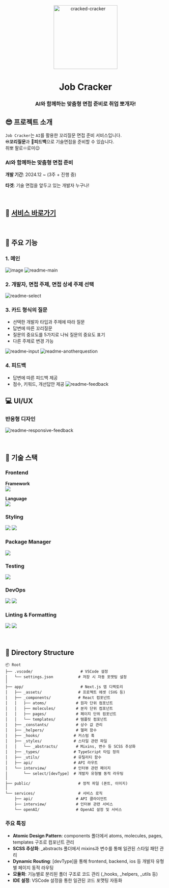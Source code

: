 <div align="center">
<img src="https://github.com/user-attachments/assets/09732a35-8018-4926-a66f-f9dfab724863" alt="cracked-cracker" width="200">

# Job Cracker

### AI와 함께하는 맞춤형 면접 준비로 **취**업 **뽀**개자!

</div>

## 😎 프로젝트 소개

`Job Cracker`는 `AI`를 활용한 꼬리질문 면접 준비 서비스입니다.  
**♾️꼬리질문**과 **💯피드백**으로 기술면접을 준비할 수 있습니다.  
취뽀 팔로♾️로미😉

### AI와 함께하는 맞춤형 면접 준비

**개발 기간**: 2024.12 ~ (3주 + 진행 중)

**타겟**: 기술 면접을 앞두고 있는 개발자 누구나!

<br/>

## 🔗 [서비스 바로가기](https://jobcracker.site/)

<br/>

## 📱 주요 기능

### 1. 메인

![image](https://github.com/user-attachments/assets/f0e45049-da4e-4a77-a9bc-3d2b1fe3ff43)
![readme-main](https://github.com/user-attachments/assets/3db63d30-b98b-4b5b-bf06-e964394cd039)

### 2. 개발자, 면접 주제, 면접 상세 주제 선택

![readme-select](https://github.com/user-attachments/assets/bff2b054-3f64-4900-9668-4bd3b6cc90fb)

### 3. 카드 형식의 질문

- 선택한 개발자 타입과 주제에 따라 질문
- 답변에 따른 꼬리질문
- 질문의 중요도를 5가지로 나눠 질문의 중요도 표기
- 다른 주제로 변경 가능

![readme-input](https://github.com/user-attachments/assets/147b664d-f614-4c67-b54b-32e6a020a17c)
![readme-anotherquestion](https://github.com/user-attachments/assets/29026ab4-9edf-4f1c-8173-062418dac7e7)

### 4. 피드백

- 답변에 따른 피드백 제공
- 점수, 키워드, 개선답안 제공
  ![readme-feedback](https://github.com/user-attachments/assets/387c7bb1-2eca-4940-b5e6-51e2da32bf7a)

## 💻 UI/UX

### 반응형 디자인

![readme-responsive-feedback](https://github.com/user-attachments/assets/f0839d5a-7e87-44d2-b230-6696b5d877c3)

<br/>

## 🔧 기술 스택

### Frontend

**Framework**  
 <img src="https://img.shields.io/badge/Next.js-000000?style=flat-square&logo=Next.js&logoColor=white"/>

**Language**  
 <img src="https://img.shields.io/badge/Typescript-3178C6?style=flat-square&logo=Typescript&logoColor=white"/>

### Styling

<img src="https://img.shields.io/badge/CSS Module-000000?style=flat-square&logo=css modules&logoColor=white"/> <img src="https://img.shields.io/badge/Sass-CC6699?style=flat-square&logo=Sass&logoColor=white"/>

### Package Manager

<img src="https://img.shields.io/badge/pnpm-F69220?style=flat-square&logo=pnpm&logoColor=white"/>

### Testing

<img src="https://img.shields.io/badge/Vitest-6E9F18?style=flat-square&logo=Vitest&logoColor=white"/>

### DevOps

<img src="https://img.shields.io/badge/GitHub Actions-2088FF?style=flat-square&logo=GitHub Actions&logoColor=white"/> <img src="https://img.shields.io/badge/Amazon EC2-FF9900?style=flat-square&logo=Amazon EC2&logoColor=white"/>

### Linting & Formatting

<img src="https://img.shields.io/badge/ESLint-4B32C3?style=flat-square&logo=ESLint&logoColor=white"/> <img src="https://img.shields.io/badge/Prettier-F7B93E?style=flat-square&logo=Prettier&logoColor=white"/>

<br/>

## 📁 Directory Structure

</div>

```
📦 Root
├── .vscode/                     # VSCode 설정
│   └── settings.json           # 저장 시 자동 포맷팅 설정
│
├── app/                         # Next.js 앱 디렉토리
│   ├── _assets/                # 프로젝트 에셋 (SVG 등)
│   ├── _components/            # React 컴포넌트
│   │   ├── atoms/             # 원자 단위 컴포넌트
│   │   ├── molecules/         # 분자 단위 컴포넌트
│   │   ├── pages/             # 페이지 단위 컴포넌트
│   │   └── templates/         # 템플릿 컴포넌트
│   ├── _constants/            # 상수 값 관리
│   ├── _helpers/              # 헬퍼 함수
│   ├── _hooks/               # 커스텀 훅
│   ├── _styles/              # 스타일 관련 파일
│   │   └── _abstracts/        # Mixins, 변수 등 SCSS 추상화
│   ├── _types/               # TypeScript 타입 정의
│   ├── _utils/               # 유틸리티 함수
│   ├── api/                  # API 라우트
│   └── interview/            # 인터뷰 관련 페이지
│       └── select/[devType]  # 개발자 유형별 동적 라우팅
│
├── public/                     # 정적 파일 (폰트, 이미지)
│
└── services/                   # 서비스 로직
    ├── api/                   # API 클라이언트
    ├── interview/             # 인터뷰 관련 서비스
    └── openAI/                # OpenAI 설정 및 서비스
```

### 주요 특징

- **Atomic Design Pattern**: components 폴더에서 atoms, molecules, pages, templates 구조로 컴포넌트 관리
- **SCSS 추상화**: \_abstracts 폴더에서 mixins과 변수를 통해 일관된 스타일 패턴 관리
- **Dynamic Routing**: [devType]을 통해 frontend, backend, ios 등 개발자 유형별 페이지 동적 라우팅
- **모듈화**: 기능별로 분리된 폴더 구조로 코드 관리 (\_hooks, \_helpers, \_utils 등)
- **IDE 설정**: VSCode 설정을 통한 일관된 코드 포맷팅 자동화
